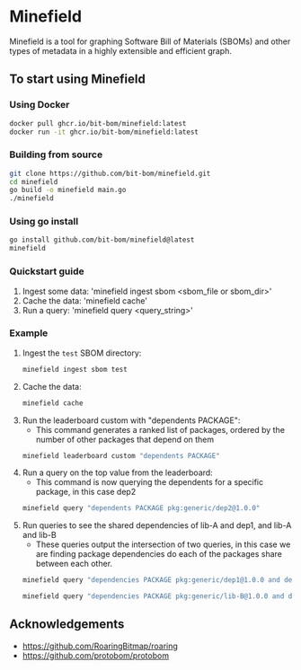 # Minefield

Minefield is a tool for graphing Software Bill of Materials (SBOMs) and other types of metadata in a highly extensible and efficient graph.

## To start using Minefield

### Using Docker

```sh
docker pull ghcr.io/bit-bom/minefield:latest
docker run -it ghcr.io/bit-bom/minefield:latest
```

### Building from source

```sh
git clone https://github.com/bit-bom/minefield.git
cd minefield
go build -o minefield main.go
./minefield
```

### Using go install

```sh
go install github.com/bit-bom/minefield@latest
minefield
```

### Quickstart guide

1. Ingest some data: 'minefield ingest sbom <sbom_file or sbom_dir>'  
2. Cache the data: 'minefield cache'
3. Run a query: 'minefield query <query_string>'

### Example

1. Ingest the `test` SBOM directory:
    ```sh
    minefield ingest sbom test
    ```
2. Cache the data:
    ```sh
    minefield cache
    ```
3. Run the leaderboard custom with "dependents PACKAGE":
    - This command generates a ranked list of packages, ordered by the number of other packages that depend on them
    ```sh
    minefield leaderboard custom "dependents PACKAGE"
    ```
4. Run a query on the top value from the leaderboard:
    - This command is now querying the dependents for a specific package, in this case dep2
    ```sh
    minefield query "dependents PACKAGE pkg:generic/dep2@1.0.0" 
    ```
5. Run queries to see the shared dependencies of lib-A and dep1, and lib-A and lib-B
    - These queries output the intersection of two queries, in this case we are finding package dependencies do each of the packages share between each other.
    ```sh
    minefield query "dependencies PACKAGE pkg:generic/dep1@1.0.0 and dependencies PACKAGE pkg:generic/lib-A@1.0.0" 
    ```
    ```sh
    minefield query "dependencies PACKAGE pkg:generic/lib-B@1.0.0 and dependencies PACKAGE pkg:generic/lib-A@1.0.0" 
    ```
   

## Acknowledgements

- https://github.com/RoaringBitmap/roaring
- https://github.com/protobom/protobom